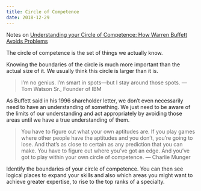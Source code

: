 ```yaml
---
title: Circle of Competence
date: 2018-12-29
---
```


Notes on [Understanding your Circle of Competence: How Warren Buffett Avoids Problems](https://fs.blog/2013/12/mental-model-circle-of-competence/)

The circle of competence is the set of things we actually know.

Knowing the boundaries of the circle is much more important than the actual size of it. We usually think this circle is larger than it is.

> I’m no genius. I’m smart in spots—but I stay around those spots. — Tom Watson Sr., Founder of IBM

As Buffett said in his 1996 shareholder letter, we don’t even necessarily need to have an understanding of something. We just need to be aware of the limits of our understanding and act appropriately by avoiding those areas until we have a true understanding of them.

> You have to figure out what your own aptitudes are. If you play games where other people have the aptitudes and you don’t, you’re going to lose. And that’s as close to certain as any prediction that you can make. You have to figure out where you’ve got an edge. And you’ve got to play within your own circle of competence. — Charlie Munger

Identify the boundaries of your circle of competence. You can then see logical places to expand your skills and also which areas you might want to achieve greater expertise, to rise to the top ranks of a specialty.

